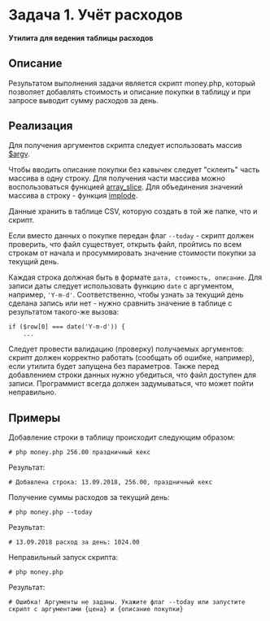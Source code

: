# Задача 1. Учёт расходов

#### Утилита для ведения таблицы расходов

## Описание
Результатом выполнения задачи является скрипт money.php, который позволяет добавлять стоимость и описание покупки в таблицу и при запросе выводит сумму расходов за день.

## Реализация
Для получения аргументов скрипта следует использовать массив [$argv](http://php.net/manual/ru/reserved.variables.argv.php).

Чтобы вводить описание покупки без кавычек следует "склеить" часть массива в одну строку. Для получения части массива можно воспользоваться функцией [array_slice](http://php.net/manual/ru/function.array-slice.php). Для объединения значений массива в строку - функция [implode](http://php.net/manual/ru/function.implode.php).

Данные хранить в таблице CSV, которую создать в той же папке, что и скрипт.

Если вместо данных о покупке передан флаг `--today` - скрипт должен проверить, что файл существует, открыть файл, пройтись по всем строкам от начала и просуммировать значение стоимости покупки за текущий день.

Каждая строка должная быть в формате `дата, стоимость, описание`. Для записи даты следует использовать функцию `date` с аргументом, например, `'Y-m-d'`. Соответственно, чтобы узнать за текущий день сделана запись или нет - нужно сравнить значение в таблице с результатом такого-же вызова:

```
if ($row[0] === date('Y-m-d')) {
	...
```

Следует провести валидацию (проверку) получаемых аргументов: скрипт должен корректно работать (сообщать об ошибке, например), если утилита будет запущена без параметров. Также перед добавлением строки данных нужно убедиться, что файл доступен для записи. Программист всегда должен задумываться, что может пойти неправильно.

## Примеры
Добавление строки в таблицу происходит следующим образом:
```
# php money.php 256.00 праздничный кекс
```

Результат:
```
# Добавлена строка: 13.09.2018, 256.00, праздничный кекс
```

Получение суммы расходов за текущий день:
```
# php money.php --today
```

Результат:
```
# 13.09.2018 расход за день: 1024.00
```

Неправильный запуск скрипта:
```
# php money.php
```

Результат:
```
# Ошибка! Аргументы не заданы. Укажите флаг --today или запустите скрипт с аргументами {цена} и {описание покупки}
```
